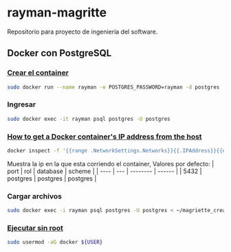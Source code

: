 # rayman-magritte
Repositorio para proyecto de ingeniería del software.

## Docker con PostgreSQL

  ### [Crear el container](https://hub.docker.com/_/postgres)
```bash
sudo docker run --name rayman -e POSTGRES_PASSWORD=rayman -d postgres
```

### Ingresar
```bash
sudo docker exec -it rayman psql postgres -U postgres
```

### [How to get a Docker container's IP address from the host](https://stackoverflow.com/questions/17157721/how-to-get-a-docker-containers-ip-address-from-the-host)
```bash
docker inspect -f '{{range .NetworkSettings.Networks}}{{.IPAddress}}{{end}}' rayman
```
Muestra la ip en la que esta corriendo el container, 
Valores por defecto:
| port | rol | database | scheme |
| ---- | --- | -------- | ------ |
| 5432 | postgres | postgres | postgres |

### Cargar archivos
```bash
sudo docker exec -i rayman psql postgres -U postgres < ~/magriette_create.sql
```

### [Ejecutar sin root](https://www.digitalocean.com/community/questions/how-to-fix-docker-got-permission-denied-while-trying-to-connect-to-the-docker-daemon-socket)
```bash
sudo usermod -aG docker ${USER}
```
